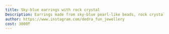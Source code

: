 ```yaml
---
title: Sky-blue earrings with rock crystal
Description: Earrings made from sky-blue pearl-like beads, rock crystal and sky-blue rhombus-shaped beads
author: https://www.instagram.com/dedra_fun_jewellery
cost: 3000₸
---
```


